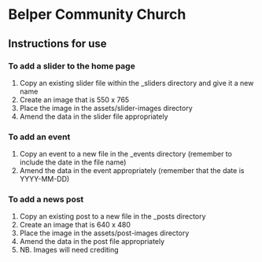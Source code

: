 # Belper Community Church

## Instructions for use

### To add a slider to the home page

1. Copy an existing slider file within the _sliders directory and give it a new name
2. Create an image that is 550 x 765
3. Place the image in the assets/slider-images directory
4. Amend the data in the slider file appropriately

### To add an event

1. Copy an event to a new file in the _events directory (remember to include the date in the file name)
2. Amend the data in the event appropriately (remember that the date is YYYY-MM-DD)

### To add a news post

1. Copy an existing post to a new file in the _posts directory
2. Create an image that is 640 x 480
3. Place the image in the assets/post-images directory
4. Amend the data in the post file appropriately
5. NB. Images will need crediting
